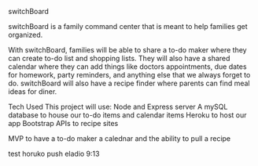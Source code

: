switchBoard

switchBoard is a family command center that is meant to help families get organized.  

With switchBoard, families will be able to share a to-do maker where they can create to-do list and shopping lists.  They will also have a shared calendar where they can add things like doctors appointments, due dates for homework, party reminders, and anything else that we always forget to do.  switchBoard will also have a recipe finder where parents can find meal ideas for diner.

Tech Used
This project will use:
Node and Express server
A mySQL database to house our to-do items and calendar items
Heroku to host our app
Bootstrap 
APIs to recipe sites


MVP
to have a to-do maker a calednar and the ability to pull a recipe

test horuko push eladio 9:13
